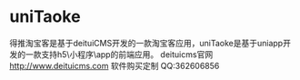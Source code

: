 # uniTaoke
 得推淘宝客是基于deituiCMS开发的一款淘宝客应用，uniTaoke是基于uniapp开发的一款支持h5\小程序\app的前端应用。
 deituicms官网 http://www.deituicms.com
 软件购买定制 QQ:362606856

